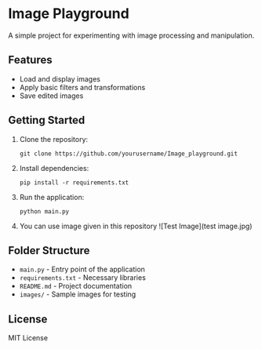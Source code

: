 # Image Playground

A simple project for experimenting with image processing and manipulation.

## Features

- Load and display images
- Apply basic filters and transformations
- Save edited images

## Getting Started

1. Clone the repository:
    ```
    git clone https://github.com/yourusername/Image_playground.git
    ```
2. Install dependencies:
    ```
    pip install -r requirements.txt
    ```
3. Run the application:
    ```
    python main.py
    ```
4. You can use image given in this repository
   ![Test Image](test image.jpg)

   
## Folder Structure

- `main.py` - Entry point of the application
- `requirements.txt` - Necessary libraries
- `README.md` - Project documentation
- `images/` - Sample images for testing
  


## License

MIT License